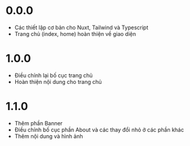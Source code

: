 # 0.0.0
- Các thiết lập cơ bản cho Nuxt, Tailwind và Typescript
- Trang chủ (index, home) hoàn thiện về giao diện

# 1.0.0
- Điều chỉnh lại bố cục trang chủ
- Hoàn thiện nội dung cho trang chủ

# 1.1.0
- Thêm phần Banner
- Điều chỉnh bố cục phần About và các thay đổi nhỏ ở các phần khác
- Thêm nội dung và hình ảnh
